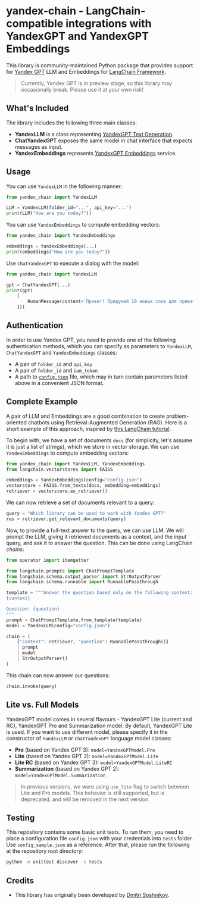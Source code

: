 # yandex-chain - LangChain-compatible integrations with YandexGPT and YandexGPT Embeddings

This library is community-maintained Python package that provides support for [Yandex GPT](https://cloud.yandex.ru/docs/yandexgpt/) LLM and Embeddings for [LangChain Framework](https://www.langchain.com/).

> Currently, Yandex GPT is in preview stage, so this library may occasionally break. Please use it at your own risk!

## What's Included

The library includes the following three main classes:

* **YandexLLM** is a class representing [YandexGPT Text Generation](https://cloud.yandex.ru/docs/yandexgpt/api-ref/TextGeneration/).
* **ChatYandexGPT** exposes the same model in chat interface that expects messages as input.
* **YandexEmbeddings** represents [YandexGPT Embeddings](https://cloud.yandex.ru/docs/yandexgpt/api-ref/Embeddings/) service.

## Usage

You can use `YandexLLM` in the following manner:

```python
from yandex_chain import YandexLLM

LLM = YandexLLM(folder_id="...", api_key="...")
print(LLM("How are you today?"))
```

You can use `YandexEmbeddings` to compute embedding vectors:

```python
from yandex_chain import YandexEmbeddings

embeddings = YandexEmbeddings(...)
print(embeddings("How are you today?"))
```

Use `ChatYandexGPT` to execute a dialog with the model:
```python
from yandex_chain import YandexLLM

gpt = ChatYandexGPT(...)
print(gpt(
    [
        HumanMessage(content='Привет! Придумай 10 новых слов для приветствия.')
    ]))

``` 

## Authentication

In order to use Yandex GPT, you need to provide one of the following authentication methods, which you can specify as parameters to `YandexLLM`, `ChatYandexGPT` and `YandexEmbeddings` classes:

* A pair of `folder_id` and `api_key`
* A pair of `folder_id` and `iam_token`
* A path to [`config.json`](tests/config_sample.json) file, which may in turn contain parameters listed above in a convenient JSON format.

## Complete Example

A pair of LLM and Embeddings are a good combination to create problem-oriented chatbots using Retrieval-Augmented Generation (RAG). Here is a short example of this approach, inspired by [this LangChain tutorial](https://python.langchain.com/docs/expression_language/cookbook/retrieval).

To begin with, we have a set of documents `docs` (for simplicity, let's assume it is just a list of strings), which we store in vector storage. We can use `YandexEmbeddings` to compute embedding vectors:

```python
from yandex_chain import YandexLLM, YandexEmbeddings
from langchain.vectorstores import FAISS

embeddings = YandexEmbeddings(config="config.json")
vectorstore = FAISS.from_texts(docs, embedding=embeddings)
retriever = vectorstore.as_retriever()
```

We can now retrieve a set of documents relevant to a query:

```python
query = "Which library can be used to work with Yandex GPT?"
res = retriever.get_relevant_documents(query)
```

Now, to provide a full-text answer to the query, we can use LLM. We will prompt the LLM, giving it retrieved documents as a context, and the input query, and ask it to answer the question. This can be done using LangChain *chains*:

```python
from operator import itemgetter

from langchain.prompts import ChatPromptTemplate
from langchain.schema.output_parser import StrOutputParser
from langchain.schema.runnable import RunnablePassthrough

template = """Answer the question based only on the following context:
{context}

Question: {question}
"""
prompt = ChatPromptTemplate.from_template(template)
model = YandexLLM(config="config.json")

chain = (
    {"context": retriever, "question": RunnablePassthrough()} 
    | prompt 
    | model 
    | StrOutputParser()
)
```

This chain can now answer our questions:
```python
chain.invoke(query)
```

## Lite vs. Full Models

YandexGPT model comes in several flavours - YandexGPT Lite (current and RC), YandexGPT Pro and Summarization model. By default, YandexGPT Lite is used. If you want to use different model, please specify it in the constructor of `YandexLLM` or `ChatYandexGPT` language model classes:
* **Pro** (based on Yandex GPT 3): `model=YandexGPTModel.Pro`
* **Lite** (based on Yandex GPT 2): `model=YandexGPTModel.Lite`
* **Lite RC** (based on Yandex GPT 3): `model=YandexGPTModel.LiteRC`
* **Summarization** (based on Yandex GPT 2): `model=YandexGPTModel.Summarization`

> In previous versions, we were using `use_lite` flag to switch between Lite and Pro models. This behavior is still supported, but is deprecated, and will be removed in the next version.

## Testing

This repository contains some basic unit tests. To run them, you need to place a configuration file `config.json` with your credentials into `tests` folder. Use `config_sample.json` as a reference. After that, please run the following at the repository root directory:

```bash
python -m unittest discover -s tests
```

## Credits

* This library has originally been developed by [Dmitri Soshnikov](https://soshnikov.com).